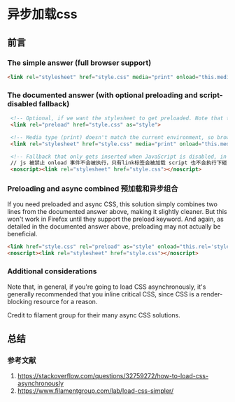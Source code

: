 # 异步加载css

## 前言

### The simple answer (full browser support)

```html
<link rel="stylesheet" href="style.css" media="print" onload="this.media='all'">
```

### The documented answer (with optional preloading and script-disabled fallback)

```html
 <!-- Optional, if we want the stylesheet to get preloaded. Note that this line causes stylesheet to get downloaded, but not applied to the page. Use strategically — while preloading will push this resource up the priority list, it may cause more important resources to be pushed down the priority list. This may not be the desired effect for non-critical CSS, depending on other resources your app needs. -->
 <link rel="preload" href="style.css" as="style">

 <!-- Media type (print) doesn't match the current environment, so browser decides it's not that important and loads the stylesheet asynchronously (without delaying page rendering). On load, we change media type so that the stylesheet gets applied to screens. -->
 <link rel="stylesheet" href="style.css" media="print" onload="this.media='all'">

 <!-- Fallback that only gets inserted when JavaScript is disabled, in which case we can't load CSS asynchronously. -->
 // js 被禁止 onload 事件不会被执行，只有link标签会被加载 script 也不会执行下砸
 <noscript><link rel="stylesheet" href="style.css"></noscript>
```

### Preloading and async combined 预加载和异步组合

If you need preloaded and async CSS, this solution simply combines two lines from the documented answer above, making it slightly cleaner. But this won't work in Firefox until they support the preload keyword. And again, as detailed in the documented answer above, preloading may not actually be beneficial.

```html
<link href="style.css" rel="preload" as="style" onload="this.rel='stylesheet'">
<noscript><link rel="stylesheet" href="style.css"></noscript>
```

### Additional considerations

Note that, in general, if you're going to load CSS asynchronously, it's generally recommended that you inline critical CSS, since CSS is a render-blocking resource for a reason.

Credit to filament group for their many async CSS solutions.

## 总结

### 参考文献

1. <https://stackoverflow.com/questions/32759272/how-to-load-css-asynchronously>
2. https://www.filamentgroup.com/lab/load-css-simpler/
